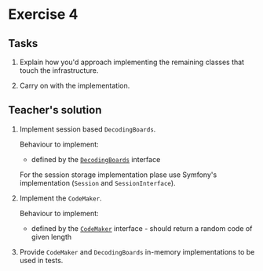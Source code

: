 # Exercise 4

## Tasks

1. Explain how you'd approach implementing the remaining classes that touch the infrastructure.

2. Carry on with the implementation.

## Teacher's solution

1. Implement session based `DecodingBoards`.

    Behaviour to implement:

    * defined by the [`DecodingBoards`](../src/Game/DecodingBoards.php) interface

    For the session storage implementation plase use Symfony's implementation (`Session` and `SessionInterface`).

2. Implement the `CodeMaker`.

    Behaviour to implement:

    * defined by the [`CodeMaker`](../src/Game/CodeMaker.php) interface - should return a random code of given length

3. Provide `CodeMaker` and `DecodingBoards` in-memory implementations to be used in tests.
